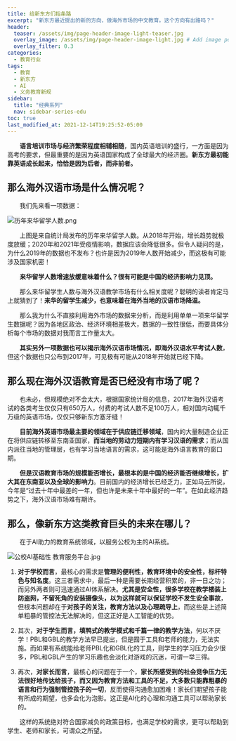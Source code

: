 ```yaml
---
title: 给新东方们指条路
excerpt: "新东方最近提出的新的方向，做海外市场的中文教育。这个方向有出路吗？"
header:
  teaser: /assets/img/page-header-image-light-teaser.jpg
  overlay_image: /assets/img/page-header-image-light.jpg # Add image post (optional)
  overlay_filter: 0.3
categories:
  - 教育行业
tags: 
  - 教育
  - 新东方
  - AI
  - 义务教育新规
sidebar:
  title: "经典系列"
  nav: sidebar-series-edu
toc: true
last_modified_at: 2021-12-14T19:25:52-05:00
---
```


&emsp;&emsp;**语言培训市场与经济繁荣程度相辅相随**，国内英语培训的盛行，一方面是因为高考的要求，但最重要的是因为英语国家构成了全球最大的经济圈。**新东方最初能靠英语成长起来，恰恰是因为后者，而非前者。**

## 那么海外汉语市场是什么情况呢？

&emsp;&emsp;我们先来看一项数据：

![历年来华留学人数.png](https://cdn.jsdelivr.net/gh/kewtgh/PicSunflowers@main/2021/12/14-14-54-34-%E5%8E%86%E5%B9%B4%E6%9D%A5%E5%8D%8E%E7%95%99%E5%AD%A6%E4%BA%BA%E6%95%B0.png)

&emsp;&emsp;上图是来自统计局发布的历年来华留学人数。从2018年开始，增长趋势就极度放缓；2020年和2021年受疫情影响，数据应该会降低很多。但令人疑问的是，为什么2019年的数据也不发布？也许是因为2019年人数开始减少，而这极有可能涉及国家机密！

&emsp;&emsp;**来华留学人数增速放缓意味着什么？很有可能是中国的经济影响力见顶。**

&emsp;&emsp;那么来华留学生人数与海外汉语教学市场有什么相关度呢？聪明的读者肯定马上就猜到了！**来华的留学生减少，也意味着在海外当地的汉语市场降温。** 

&emsp;&emsp;那么我为什么不直接利用海外市场的数据来分析，而是利用单单一项来华留学生数据呢？因为各地区政治、经济环境相差极大，数据的一致性很低，而要具体分析每个市场的数据对我而言工作量太大。

&emsp;&emsp;**其实另外一项数据也可以揭示海外汉语市场情况，即海外汉语水平考试人数**，但这个数据也只公布到2017年，可见极有可能从2018年开始就已经下降。

## 那么现在海外汉语教育是否已经没有市场了呢？

&emsp;&emsp;也未必，但规模绝对不会太大，根据国家统计局的信息，2017年海外汉语考试的各类考生仅仅只有650万人，付费的考试人数不足100万人，相对国内动辄千万级的英语市场，仅仅只够新东方塞牙缝！

&emsp;&emsp;**目前海外英语市场最主要的领域在于供应链迁移领域**，国内的大量制造企业正在将供应链转移至东南亚国家，**而当地的劳动力短期内有学习汉语的需求**；而从国内派往当地的管理层，也有学习当地语言的需求，这可能是海外语言教育的窗口期。

&emsp;&emsp;**但是汉语教育市场的规模能否增长，最根本的是中国的经济能否继续增长，扩大其在东南亚以及全球的影响力**。目前国内的经济增长已经乏力，正如马云所说，今年是“过去十年中最差的一年，但也许是未来十年中最好的一年”。在如此经济趋势之下，海外汉语市场难有期许。

## 那么，像新东方这类教育巨头的未来在哪儿？

&emsp;&emsp;在于AI助力的教育系统领域，以服务公校为主的AI系统。

![公校AI基础性 教育服务平台.jpg](https://cdn.jsdelivr.net/gh/kewtgh/PicSunflowers@main/2021/12/14-15-33-56-%E5%85%AC%E6%A0%A1AI%E5%9F%BA%E7%A1%80%E6%80%A7%20%E6%95%99%E8%82%B2%E6%9C%8D%E5%8A%A1%E5%B9%B3%E5%8F%B0.jpg)

1. **对于学校而言**，最核心的需求是**管理的便利性，教育环境中的安全性，标杆特色与知名度**。这三者需求中，最后一种是需要长期经营积累的，非一日之功；而另外两者则可迅速通过AI体系解决。**尤其是安全性，很多学校在教学楼装上防盗网，不留死角的安装摄像头，以为这样就可以保证学校不发生安全事故**，但根本问题却在于**对孩子的关注，教育方法以及心理疏导上**，而这些是上述简单粗暴的管控法无法解决的，但这正好是人工智能的优势。

2. 其次，**对于学生而言，填鸭式的教学模式和千篇一律的教学方法**，何以不厌学！PBL和GBL的教学方法早已提出，但是囿于工具和老师的能力，无法实施。而如果有系统能给老师PBL化和GBL化的工具，则学生的学习压力会少很多，PBL和GBL产生的学习乐趣也会淡化对游戏的沉迷，可谓一举三得。

3. 再次，**对家长而言**，最核心的问题在于一个，**家长所感受到的社会竞争压力无法很好地传达给孩子，而又因为教育方法和工具的不足，大多数只能靠粗暴的语言和行为强制管控孩子的一切**，反而使得沟通愈加困难！家长们期望孩子能有所成的期望，也多会化为泡影。这正是AI化的心理和沟通工具可以帮助家长的。

&emsp;&emsp;这样的系统绝对符合国家减负的政策目标，也满足学校的需求，更可以帮助到学生、老师和家长，可谓众之所望。
